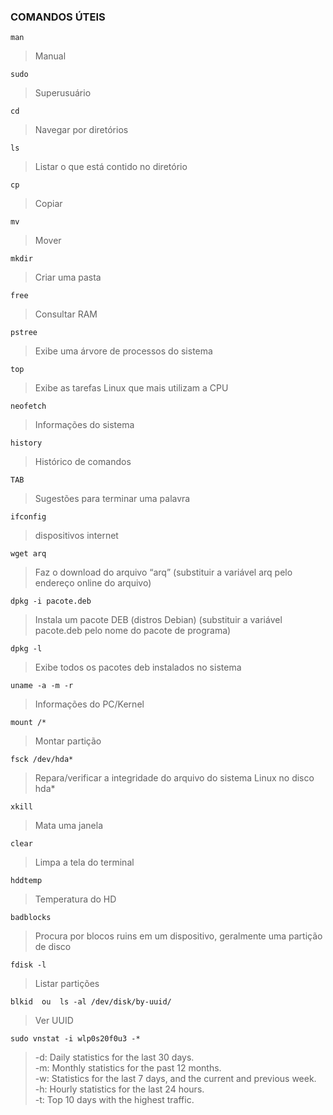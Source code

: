 ### COMANDOS ÚTEIS

```man```                                            
>Manual
>
```sudo```                                           
>Superusuário
>
```cd```                                             
>Navegar por diretórios
>
```ls```                                             
>Listar o que está contido no diretório
>
```cp```                                             
>Copiar
>
```mv```                                             
>Mover
>
```mkdir```                                          
>Criar uma pasta
>
```free```                                           
>Consultar RAM
>
```pstree```                                         
>Exibe uma árvore de processos do sistema
>
```top```                                            
>Exibe as tarefas Linux que mais utilizam a CPU
>
```neofetch```                                       
>Informações do sistema
>
```history```                                        
>Histórico de comandos
>
```TAB```                                            
>Sugestões para terminar uma palavra
>
```ifconfig```                                       
>dispositivos internet
>
```wget arq```                                       
>Faz o download do arquivo “arq” (substituir a variável arq pelo endereço online do arquivo)
>
```dpkg -i pacote.deb```                             
>Instala um pacote DEB (distros Debian) (substituir a variável pacote.deb pelo nome do pacote de programa)
>
```dpkg -l```                                        
>Exibe todos os pacotes deb instalados no sistema
>
```uname -a -m -r```                               
>Informações do PC/Kernel
>
```mount /*```                                   
>Montar partição
>
```fsck /dev/hda*```                                 
>Repara/verificar a integridade do arquivo do sistema Linux no disco hda*
>
```xkill```                                          
>Mata uma janela
>
```clear```                                          
>Limpa a tela do terminal
>
```hddtemp```                                        
>Temperatura do HD
>
```badblocks```                                      
>Procura por blocos ruins em um dispositivo, geralmente uma partição de disco
>
```fdisk -l```                                       
>Listar partições
>
```blkid  ou  ls -al /dev/disk/by-uuid/```           
>Ver UUID
>
```sudo vnstat -i wlp0s20f0u3 -*```                  
> -d: Daily statistics for the last 30 days.<BR/>
> -m: Monthly statistics for the past 12 months.<BR/>
> -w: Statistics for the last 7 days, and the current and previous week.<BR/>
> -h: Hourly statistics for the last 24 hours.<BR/>
> -t: Top 10 days with the highest traffic.<BR/>

